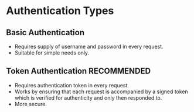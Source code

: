 # Authentication Types

## **Basic Authentication**  <a href="basic-authentication" id="basic-authentication"></a>

* Requires supply of username and password in every request.
* Suitable for simple needs only.

## **Token Authentication RECOMMENDED** <a href="token-authentication-recommended" id="token-authentication-recommended"></a>

* Requires authentication token in every request.
* Works by ensuring that each request is accompanied by a signed token which is verified for authenticity and only then responded to.
* More secure.
